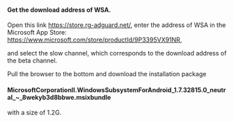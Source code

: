 #### Get the download address of WSA.

Open this link https://store.rg-adguard.net/, enter the address of WSA in the Microsoft App Store: https://www.microsoft.com/store/productId/9P3395VX91NR,

and select the slow channel, which corresponds to the download address of the beta channel.

Pull the browser to the bottom and download the installation package
#### MicrosoftCorporationII.WindowsSubsystemForAndroid_1.7.32815.0_neutral_~_8wekyb3d8bbwe.msixbundle
with a size of 1.2G.